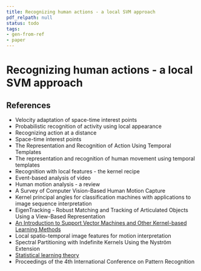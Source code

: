 ```yaml
---
title: Recognizing human actions - a local SVM approach
pdf_relpath: null
status: todo
tags:
- gen-from-ref
- paper
---
```


# Recognizing human actions - a local SVM approach

## References

- Velocity adaptation of space-time interest points
- Probabilistic recognition of activity using local appearance
- Recognizing action at a distance
- Space-time interest points
- The Representation and Recognition of Action Using Temporal Templates
- The representation and recognition of human movement using temporal templates
- Recognition with local features - the kernel recipe
- Event-based analysis of video
- Human motion analysis - a review
- A Survey of Computer Vision-Based Human Motion Capture
- Kernel principal angles for classification machines with applications to image sequence interpretation
- EigenTracking - Robust Matching and Tracking of Articulated Objects Using a View-Based Representation
- [An Introduction to Support Vector Machines and Other Kernel-based Learning Methods](./an-introduction-to-support-vector-machines-and-other-kernel-based-learning-methods.md)
- Local spatio-temporal image features for motion interpretation
- Spectral Partitioning with Indefinite Kernels Using the Nyström Extension
- [Statistical learning theory](./statistical-learning-theory.md)
- Proceedings of the 4th International Conference on Pattern Recognition
